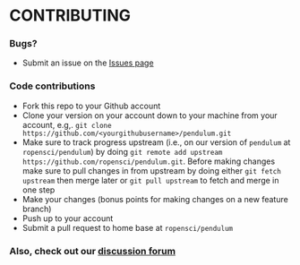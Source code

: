 # CONTRIBUTING #

### Bugs?

* Submit an issue on the [Issues page](https://github.com/ropensci/pendulum/issues)

### Code contributions

* Fork this repo to your Github account
* Clone your version on your account down to your machine from your account, e.g,. `git clone https://github.com/<yourgithubusername>/pendulum.git`
* Make sure to track progress upstream (i.e., on our version of `pendulum` at `ropensci/pendulum`) by doing `git remote add upstream https://github.com/ropensci/pendulum.git`. Before making changes make sure to pull changes in from upstream by doing either `git fetch upstream` then merge later or `git pull upstream` to fetch and merge in one step
* Make your changes (bonus points for making changes on a new feature branch)
* Push up to your account
* Submit a pull request to home base at `ropensci/pendulum`

### Also, check out our [discussion forum](https://discuss.ropensci.org)
